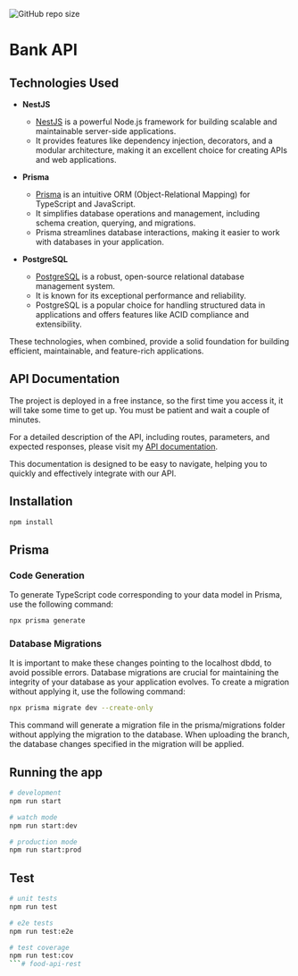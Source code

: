 ![GitHub repo size](https://img.shields.io/github/repo-size/Discordante/bank-accounts-api)

# Bank API

## Technologies Used
- **NestJS**

  - [NestJS](https://nestjs.com/) is a powerful Node.js framework for building scalable and maintainable server-side applications.
  - It provides features like dependency injection, decorators, and a modular architecture, making it an excellent choice for creating APIs and web applications.

- **Prisma**

  - [Prisma](https://www.prisma.io/) is an intuitive ORM (Object-Relational Mapping) for TypeScript and JavaScript.
  - It simplifies database operations and management, including schema creation, querying, and migrations.
  - Prisma streamlines database interactions, making it easier to work with databases in your application.

- **PostgreSQL**
  - [PostgreSQL](https://www.postgresql.org/) is a robust, open-source relational database management system.
  - It is known for its exceptional performance and reliability.
  - PostgreSQL is a popular choice for handling structured data in applications and offers features like ACID compliance and extensibility.

These technologies, when combined, provide a solid foundation for building efficient, maintainable, and feature-rich applications.

## API Documentation

The project is deployed in a free instance, so the first time you access it, it will take some time to get up. You must be patient and wait a couple of minutes.

For a detailed description of the API, including routes, parameters, and expected responses, please visit my [API documentation](https://bank-accounts-api.onrender.com/api/v1/docs).

This documentation is designed to be easy to navigate, helping you to quickly and effectively integrate with our API.


## Installation

```bash
npm install
```

## Prisma

### Code Generation

To generate TypeScript code corresponding to your data model in Prisma, use the following command:

```bash
npx prisma generate
```

### Database Migrations

It is important to make these changes pointing to the localhost dbdd, to avoid possible errors.
Database migrations are crucial for maintaining the integrity of your database as your application evolves. To create a migration without applying it, use the following command:

```bash
npx prisma migrate dev --create-only
```

This command will generate a migration file in the prisma/migrations folder without applying the migration to the database.
When uploading the branch, the database changes specified in the migration will be applied.

## Running the app

```bash
# development
npm run start

# watch mode
npm run start:dev

# production mode
npm run start:prod
```

## Test

```bash
# unit tests
npm run test

# e2e tests
npm run test:e2e

# test coverage
npm run test:cov
```# food-api-rest